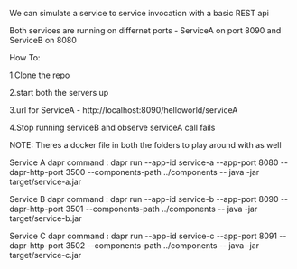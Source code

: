 We can simulate a service to service invocation with a basic REST api

Both services are running on differnet ports - ServiceA on port 8090 and ServiceB on 8080

How To:

1.Clone the repo

2.start both the servers up 

3.url for ServiceA - http://localhost:8090/helloworld/serviceA

4.Stop running serviceB and observe serviceA call fails 

NOTE: Theres a docker file in both the folders to play around with as well


Service A dapr command : dapr run --app-id service-a --app-port 8080 --dapr-http-port 3500 --components-path ../components -- java -jar target/service-a.jar


Service B dapr command : dapr run --app-id service-b --app-port 8090 --dapr-http-port 3501 --components-path ../components -- java -jar target/service-b.jar


Service C dapr command : dapr run --app-id service-c --app-port 8091 --dapr-http-port 3502 --components-path ../components -- java -jar target/service-c.jar
